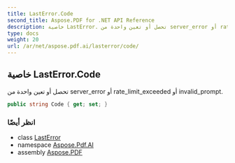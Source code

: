 ```yaml
---
title: LastError.Code
second_title: Aspose.PDF for .NET API Reference
description: خاصية LastError. تحصل أو تعين واحدة من server_error أو rate_limit_exceeded أو invalid_prompt
type: docs
weight: 20
url: /ar/net/aspose.pdf.ai/lasterror/code/
---
```

## خاصية LastError.Code

تحصل أو تعين واحدة من server_error أو rate_limit_exceeded أو invalid_prompt.

```csharp
public string Code { get; set; }
```

### انظر أيضًا

* class [LastError](../)
* namespace [Aspose.Pdf.AI](../../../aspose.pdf.ai/)
* assembly [Aspose.PDF](../../../)